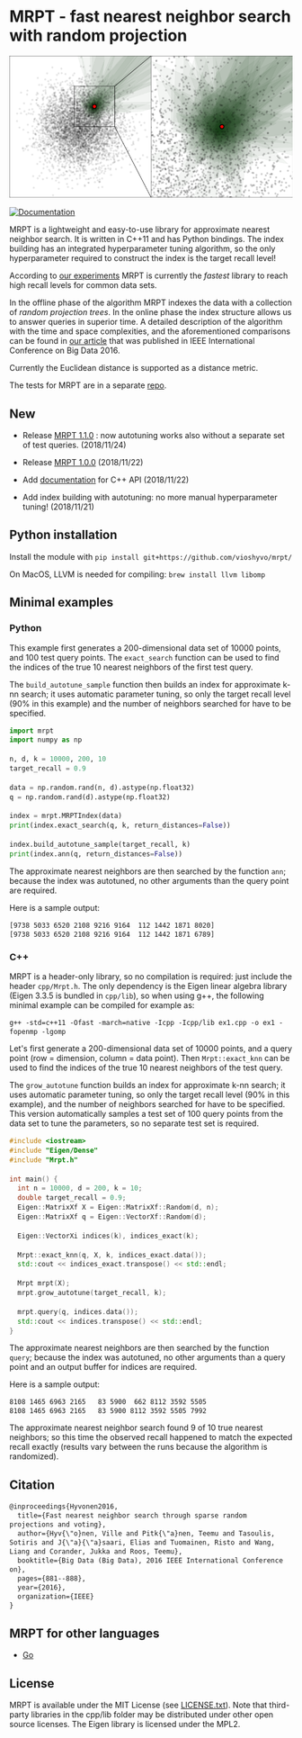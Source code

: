 # MRPT - fast nearest neighbor search with random projection

![Fifty shades of green](docs/img/voting-candidates2.png)

[![Documentation](https://img.shields.io/badge/api-reference-blue.svg)](http://vioshyvo.github.io/mrpt/html/index.html)

MRPT is a lightweight and easy-to-use library for approximate nearest neighbor search. It is written in C++11 and has Python bindings. The index building has an integrated hyperparameter tuning algorithm, so the only hyperparameter required to construct the index is the target recall level!

According to [our experiments](https://github.com/ejaasaari/mrpt-comparison/) MRPT is currently the *fastest* library to reach high recall levels for common data sets.

In the offline phase of the algorithm MRPT indexes the data with a collection of *random projection trees*. In the online phase the index structure allows us to answer queries in superior time. A detailed description of the algorithm with the time and space complexities, and the aforementioned comparisons can be found in [our article](https://www.cs.helsinki.fi/u/ttonteri/pub/bigdata2016.pdf) that was published in IEEE International Conference on Big Data 2016.

Currently the Euclidean distance is supported as a distance metric.

The tests for MRPT are in a separate [repo](https://github.com/vioshyvo/RP-test).
## New

- Release [MRPT 1.1.0](https://github.com/vioshyvo/mrpt/releases/tag/release-1.1.0) : now autotuning works also without a separate set of test queries. (2018/11/24)

- Release [MRPT 1.0.0](https://github.com/vioshyvo/mrpt/releases) (2018/11/22)

- Add [documentation](http://vioshyvo.github.io/mrpt/html/index.html) for C++ API (2018/11/22)

- Add index building with autotuning: no more manual hyperparameter tuning! (2018/11/21)

## Python installation

Install the module with `pip install git+https://github.com/vioshyvo/mrpt/`

On MacOS, LLVM is needed for compiling: `brew install llvm libomp`

## Minimal examples

### Python

This example first generates a 200-dimensional data set of 10000 points, and 100 test query points. The `exact_search` function can be used to find the indices of the true 10 nearest neighbors of the first test query.

The `build_autotune_sample` function then builds an index for approximate k-nn search; it uses automatic parameter tuning, so only the target recall level (90% in this example) and the number of neighbors searched for have to be specified.

```python
import mrpt
import numpy as np

n, d, k = 10000, 200, 10
target_recall = 0.9

data = np.random.rand(n, d).astype(np.float32)
q = np.random.rand(d).astype(np.float32)

index = mrpt.MRPTIndex(data)
print(index.exact_search(q, k, return_distances=False))

index.build_autotune_sample(target_recall, k)
print(index.ann(q, return_distances=False))
```

The approximate nearest neighbors are then searched by the function `ann`; because the index was autotuned, no other arguments than the query point are required.

Here is a sample output:
```
[9738 5033 6520 2108 9216 9164  112 1442 1871 8020]
[9738 5033 6520 2108 9216 9164  112 1442 1871 6789]
```

### C++

MRPT is a header-only library, so no compilation is required: just include the header `cpp/Mrpt.h`. The only dependency is the Eigen linear algebra library (Eigen 3.3.5 is bundled in `cpp/lib`), so when using g++, the following minimal example can be compiled for example as:
```
g++ -std=c++11 -Ofast -march=native -Icpp -Icpp/lib ex1.cpp -o ex1 -fopenmp -lgomp
```

Let's first generate a 200-dimensional data set of 10000 points, and a query point (row = dimension, column = data point). Then `Mrpt::exact_knn` can be used to find the indices of the true 10 nearest neighbors of the test query.

The `grow_autotune` function builds an index for approximate k-nn search; it uses automatic parameter tuning, so only the target recall level (90% in this example), and the number of neighbors searched for have to be specified. This version automatically samples a test set of 100 query points from the data set to tune the parameters, so no separate test set is required.

```c++
#include <iostream>
#include "Eigen/Dense"
#include "Mrpt.h"

int main() {
  int n = 10000, d = 200, k = 10;
  double target_recall = 0.9;
  Eigen::MatrixXf X = Eigen::MatrixXf::Random(d, n);
  Eigen::MatrixXf q = Eigen::VectorXf::Random(d);

  Eigen::VectorXi indices(k), indices_exact(k);

  Mrpt::exact_knn(q, X, k, indices_exact.data());
  std::cout << indices_exact.transpose() << std::endl;

  Mrpt mrpt(X);
  mrpt.grow_autotune(target_recall, k);

  mrpt.query(q, indices.data());
  std::cout << indices.transpose() << std::endl;
}
```

The approximate nearest neighbors are then searched by the function `query`; because the index was autotuned, no other arguments than a query point and an output buffer for indices are required.

Here is a sample output:
```
8108 1465 6963 2165   83 5900  662 8112 3592 5505
8108 1465 6963 2165   83 5900 8112 3592 5505 7992
```
The approximate nearest neighbor search found 9 of 10 true nearest neighbors; so this time the observed recall happened to match the expected recall exactly (results vary between the runs because the algorithm is randomized).

## Citation
~~~~
@inproceedings{Hyvonen2016,
  title={Fast nearest neighbor search through sparse random projections and voting},
  author={Hyv{\"o}nen, Ville and Pitk{\"a}nen, Teemu and Tasoulis, Sotiris and J{\"a}{\"a}saari, Elias and Tuomainen, Risto and Wang, Liang and Corander, Jukka and Roos, Teemu},
  booktitle={Big Data (Big Data), 2016 IEEE International Conference on},
  pages={881--888},
  year={2016},
  organization={IEEE}
}
~~~~


## MRPT for other languages

- [Go](https://github.com/rikonor/go-ann)

## License

MRPT is available under the MIT License (see [LICENSE.txt](LICENSE.txt)). Note that third-party libraries in the cpp/lib folder may be distributed under other open source licenses. The Eigen library is licensed under the MPL2.

